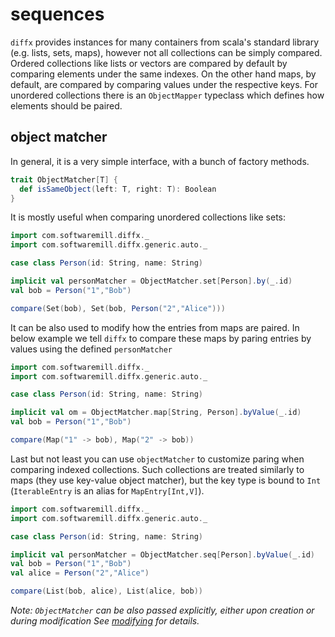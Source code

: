 # sequences

`diffx` provides instances for many containers from scala's standard library (e.g. lists, sets, maps), however 
not all collections can be simply compared. Ordered collections like lists or vectors are compared by default by 
comparing elements under the same indexes. 
On the other hand maps, by default, are compared by comparing values under the respective keys. 
For unordered collections there is an `ObjectMapper` typeclass which defines how elements should be paired. 

## object matcher

In general, it is a very simple interface, with a bunch of factory methods.
```scala mdoc:compile-only
trait ObjectMatcher[T] {
  def isSameObject(left: T, right: T): Boolean
}
```

It is mostly useful when comparing unordered collections like sets:

```scala mdoc:silent
import com.softwaremill.diffx._
import com.softwaremill.diffx.generic.auto._

case class Person(id: String, name: String)

implicit val personMatcher = ObjectMatcher.set[Person].by(_.id)
val bob = Person("1","Bob") 
```
```scala mdoc
compare(Set(bob), Set(bob, Person("2","Alice")))
```

It can be also used to modify how the entries from maps are paired.
In below example we tell `diffx` to compare these maps by paring entries by values using the defined `personMatcher`
```scala mdoc:reset:silent
import com.softwaremill.diffx._
import com.softwaremill.diffx.generic.auto._

case class Person(id: String, name: String)

implicit val om = ObjectMatcher.map[String, Person].byValue(_.id)
val bob = Person("1","Bob")
```

```scala mdoc
compare(Map("1" -> bob), Map("2" -> bob))
```

Last but not least you can use `objectMatcher` to customize paring when comparing indexed collections.
Such collections are treated similarly to maps (they use key-value object matcher),
but the key type is bound to `Int` (`IterableEntry` is an alias for `MapEntry[Int,V]`).

```scala mdoc:reset:silent
import com.softwaremill.diffx._
import com.softwaremill.diffx.generic.auto._

case class Person(id: String, name: String)

implicit val personMatcher = ObjectMatcher.seq[Person].byValue(_.id)
val bob = Person("1","Bob")
val alice = Person("2","Alice")
```
```scala mdoc
compare(List(bob, alice), List(alice, bob))
```

*Note: `ObjectMatcher` can be also passed explicitly, either upon creation or during modification*
*See [modifying](modifying.md) for details.*
